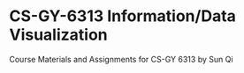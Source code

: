 # CS-GY-6313 Information/Data Visualization
Course Materials and Assignments for CS-GY 6313 by Sun Qi

